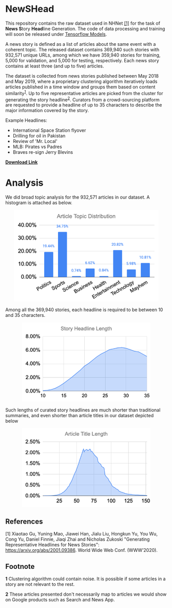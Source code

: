 # NewSHead
This repository contains the raw dataset used in NHNet [[1]](#1) for the task of **News S**tory **Head**line Generation. The code of data processing and training will soon be released under [Tensorflow Models](https://github.com/tensorflow/models/tree/master/official/nlp).

A news story is defined as a list of articles about the same event with a coherent topic. The released dataset contains 369,940 such stories with 932,571 unique URLs, among which we have 359,940 stories for training, 5,000 for validation, and 5,000 for testing, respectively. Each news story contains at least three (and up to five) articles.

The dataset is collected from news stories published between May 2018 and May 2019, where a proprietary clustering algorithm iteratively loads articles published in a time window and groups them based on content similarity<sup id="a1">[1](#f1)</sup>. Up to five representative articles are picked from the cluster for generating the story headline<sup id="a1">[2](#f2)</sup>. Curators from a crowd-sourcing platform are requested to provide a headline of up to 35 characters to describe the major information covered by the story. 

Example Headlines:

* International Space Station flyover
* Drilling for oil in Pakistan
* Review of 'Mr. Local'
* MLB: Pirates vs Padres
* Braves re-sign Jerry Blevins

**[Download Link](https://github.com/google-research-datasets/NewSHead/releases/tag/v1.0)**

# Analysis
We did broad topic analysis for the 932,571 articles in our dataset. A histogram is attached as below.
<p align="center">
<img src="/images/article_topic_distribution.png" width="450">
</p>

Among all the 369,940 stories, each headline is required to be between 10 and 35 characters.
<p align="center">
<img src="/images/story_headline_length.png" width="400">
</p>

Such lengths of curated story headlines are much shorter than traditional summaries, and even shorter than
article titles in our dataset depicted below
<p align="center">
<img src="/images/article_title_length.png" width="400">
</p>

## References

<a id="1">[1]</a> Xiaotao Gu, Yuning Mao, Jiawei Han, Jialu Liu, Hongkun Yu, You Wu, Cong
Yu, Daniel Finnie, Jiaqi Zhai and Nicholas Zukoski "Generating
Representative Headlines for News Stories": https://arxiv.org/abs/2001.09386.
World Wide Web Conf. (WWW’2020).

## Footnote
<b id="f1">1</b> Clustering algorithm could contain noise. It is possible if some articles in a story are not relevant to the rest.

<b id="f2">2</b> These articles presented don't necessarily map to articles we would show on Google products such as Search and News App.
